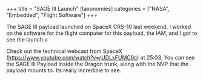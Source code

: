+++
title = "SAGE III Launch"
[taxonomies]
categories = ["NASA", "Embedded", "Flight Software"]
+++

The SAGE III payload launched on SpaceX CRS-10 last weekend. I worked on the software for the flight computer for this payload, the IAM, and I got to see the launch.o

Check out the technical webcast from SpaceX (https://www.youtube.com/watch?v=rUDLxFUMC9c) at 25:03.
You can see the SAGE III Payload inside the Dragon trunk, along with the NVP that the payload mounts to. Its really incredible to see.

